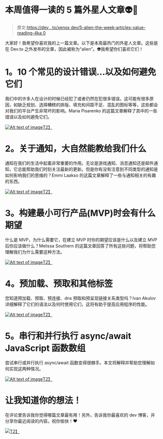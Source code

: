 # 本周值得一读的 5 篇外星人文章👽📖

> 原文:[https://dev . to/xenox dev/5-alien-the-week-articles-value-reading-4ka 0](https://dev.to/xenoxdev/5-alien-articles-of-the-week-worth-reading--4ka0)

大家好！我希望你喜欢我的上一篇文章。以下是本周最热门的外星人文章。这些是在 Dev.to 之外发布的文章，因此被称为“alien”。👽我希望你们喜欢它们！

# [](#1-10-common-design-mistakes-and-how-to-avoid-them)1。10 个常见的设计错误…以及如何避免它们

我们中的许多人在设计的时候已经犯了或者仍然在犯很多错误。这可能有很多原因，如缺乏规划、选择糟糕的排版、填充和间距不足、混乱的图标等等，这些都会对我们的平台产生非常坏的影响。Maria Pisarenko 的这篇文章解释了其中的一些错误以及如何避免它们。

[![Alt text of image](../Images/7c478947f4638c83d60b6c0aa24ea09e.png)T2】](https://distillery.com/blog/10-common-design-mistakes/)

# [](#2-what-nature-can-teach-us-about-notifications)2。关于通知，大自然能教给我们什么

通知在我们的生活中起着非常重要的作用。无论是游戏通知、消息通知还是邮件通知，它总能帮助我们时刻关注最新的更新。但是你有没有注意到不同类型的通知是如何影响我们的思维的？Emmi Laakso 的这篇文章解释了一些与通知相关的有趣的东西。

[![Alt text of image](../Images/da7c65ffd3991faa49951c685b0b3638.png)T2】](https://www.viget.com/articles/what-nature-can-teach-us-about-notifications)

# [](#3-what-to-expect-when-building-a-minimum-viable-product-mvp)3。构建最小可行产品(MVP)时会有什么期望

什么是 MVP，为什么需要它，在建立 MVP 时你的期望应该是什么以及建立 MVP 后你应该做什么？Melissa Southern 的这篇文章回答了所有这些问题，将帮助您理解我们为什么需要这种方法。

[![Alt text of image](../Images/c5b1dec5d6050380695bca27f51924d9.png)T2】](https://www.viget.com/articles/making-the-most-of-your-mvp/)

# [](#4-preload-prefetch-and-other-tags)4。预加载、预取和其他标签

您知道预加载、预取、预连接、dns 预取和预呈现链接关系类型吗？Ivan Akulov 详细解释了它们的语法以及何时使用它们，这将有助于提高应用程序的性能。

[![Alt text of image](../Images/a67517021e2783415dee477a08e26801.png)T2】](https://3perf.com/blog/link-rels)

# [](#5-executing-arrays-of-asyncawait-javascript-functions-in-series-vs-concurrently)5。串行和并行执行 async/await JavaScript 函数数组

尝试串行或并行执行 async/await 函数变得很棘手。本文将解释并帮助您理解如何实现这两种情况。

[![Alt text of image](../Images/91b394152f4cd96b41e0ba8e9ccdefc6.png)T2】](https://www.coreycleary.me/executing-arrays-of-async-await-javascript-functions-in-series-vs-concurrently/)

# [](#let-me-know-what-you-think)让我知道你的想法！

在评论里告诉我你觉得哪篇文章最有用！另外，告诉我你最喜欢的 dev 博客，并分享你最近阅读的内容。祝你愉快！❤

[![](../Images/60bd6abe5da2c046710324d0cee680ff.png)T2】](https://i.giphy.com/media/3o7btQsLqXMJAPu6Na/giphy.gif)
